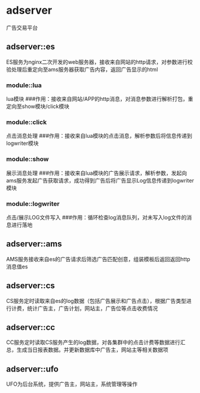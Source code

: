 # adserver
广告交易平台


## adserver::es
ES服务为nginx二次开发的web服务器，接收来自网站的http请求，对参数进行校验处理后重定向至ams服务器获取广告内容，返回广告显示的html
### module::lua
lua模块
###作用：接收来自网站/APP的http消息，对消息参数进行解析打包，重定向至show模块/click模块
### module::click
点击消息处理
###作用：接收来自lua模块的点击消息，解析参数后将信息传递到logwriter模块
### module::show
展示消息处理
###作用：接收来自lua模块的广告展示请求，解析参数，发起向ams服务发起广告获取请求，成功得到广告后将广告显示Log信息传递到logwriter模块
### module::logwriter
点击/展示LOG文件写入
###作用：循环检查log消息队列，对未写入log文件的消息进行落地
## adserver::ams
AMS服务接收来自es的广告请求后筛选广告匹配创意，组装模板后返回返回http消息值es

## adserver::cs
CS服务定时读取来自es的log数据（包括广告展示和广告点击），根据广告类型进行计费，统计广告主，广告计划，网站主，广告位等点击收费情况


## adserver::cc
CC服务定时读取CS服务产生的log数据，对各集群中的点击计费等数据进行汇总，生成当日报表数据。并更新数据库中广告主，网站主等相关数据项

## adserver::ufo
UFO为后台系统，提供广告主，网站主，系统管理等操作

